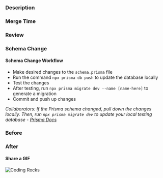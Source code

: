 ### Description

<!-- What does this code change? Anything else to share? -->

### Merge Time

<!-- Can this be merged immediately or does it need to wait? -->

### Review

<!-- Pair review or solo review? -->

### Schema Change

<!-- Did the schema change? If not, remove this entire section -->

#### Schema Change Workflow
- Make desired changes to the `schema.prisma` file
- Run the command `npx prisma db push` to update the database locally
- Test the changes
- After testing, run `npx prisma migrate dev --name [name-here]` to generate a migration
- Commit and push up changes

_Collaborators: If the Prisma schema changed, pull down the changes locally. Then, run `npx prisma migrate dev` to update your local testing database - [Prisma Docs](https://www.prisma.io/docs/orm/prisma-migrate/workflows/team-development)_

### Before

<!-- If UI feature, please provide 'before' screenshots -->

### After

<!-- If UI feature, please provide 'after' screenshots -->

#### Share a GIF

<!--- Add a GIF --->

![Coding Rocks](https://media.giphy.com/media/24652QfeZzNIPzoH36/giphy.gif)
